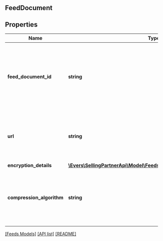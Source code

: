 ## FeedDocument

## Properties

Name | Type | Description | Notes
------------ | ------------- | ------------- | -------------
**feed_document_id** | **string** | The identifier for the feed document. This identifier is unique only in combination with a seller ID. |
**url** | **string** | A presigned URL for the feed document. This URL expires after 5 minutes. |
**encryption_details** | [**\Evers\SellingPartnerApi\Model\Feeds\FeedDocumentEncryptionDetails**](FeedDocumentEncryptionDetails.md) |  |
**compression_algorithm** | **string** | If present, the feed document contents are compressed using the indicated algorithm. | [optional]

[[Feeds Models]](../) [[API list]](../../Api) [[README]](../../../README.md)
